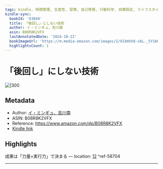 ```yaml
---
tags: kindle, 時間管理, 生産性, 習慣, 自己啓発, 行動科学, 目標設定, ライフスタイル
kindle-sync:
  bookId: '63049'
  title: 「後回し」にしない技術
  author: イ・ミンギュ、吉川南
  asin: B08R8K2VFX
  lastAnnotatedDate: '2024-10-22'
  bookImageUrl: 'https://m.media-amazon.com/images/I/819mhh8-xbL._SY160.jpg'
  highlightsCount: 1
---
```


# 「後回し」にしない技術
![|300](https://m.media-amazon.com/images/I/819mhh8-xbL.jpg)
## Metadata
* Author: [イ・ミンギュ、吉川南](https://www.amazon.comundefined)
* ASIN: B08R8K2VFX
* Reference: https://www.amazon.com/dp/B08R8K2VFX
* [Kindle link](kindle://book?action=open&asin=B08R8K2VFX)

## Highlights
成果は「力量×実行力」で決まる — location: [12](kindle://book?action=open&asin=B08R8K2VFX&location=12) ^ref-58704

---
